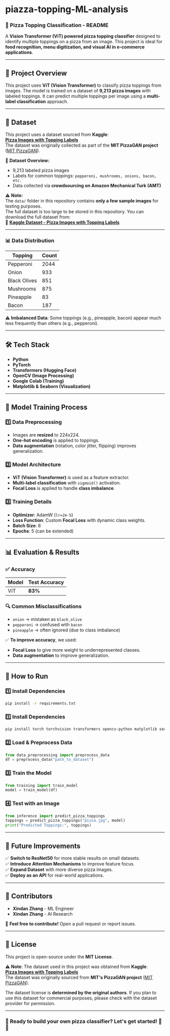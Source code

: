 # piazza-topping-ML-analysis

### **📌 Pizza Topping Classification - README**  
A **Vision Transformer (ViT) powered pizza topping classifier** designed to identify multiple toppings on a pizza from an image. This project is ideal for **food recognition, menu digitization, and visual AI in e-commerce applications**.

---

## **📝 Project Overview**  
This project uses **ViT (Vision Transformer)** to classify pizza toppings from images. The model is trained on a dataset of **9,213 pizza images** with labeled toppings. It can predict multiple toppings per image using a **multi-label classification** approach.

---

## 📂 Dataset
This project uses a dataset sourced from **Kaggle**:  
**[Pizza Images with Topping Labels](https://www.kaggle.com/datasets/michaelbryantds/pizza-images-with-topping-labels)**  
The dataset was originally collected as part of the **MIT PizzaGAN project** ([MIT PizzaGAN](http://pizzagan.csail.mit.edu/)).  

📌 **Dataset Overview:**
- 9,213 labeled pizza images
- Labels for common toppings: `pepperoni, mushrooms, onions, bacon, etc.`
- Data collected via **crowdsourcing on Amazon Mechanical Turk (AMT)**

⚠ **Note:**  
The `data/` folder in this repository contains **only a few sample images** for testing purposes.  
The full dataset is too large to be stored in this repository. You can download the full dataset from:  
🔗 **[Kaggle Dataset - Pizza Images with Topping Labels](https://www.kaggle.com/datasets/michaelbryantds/pizza-images-with-topping-labels)**  

---

### **📊 Data Distribution**  
| Topping        | Count  |
|---------------|--------|
| Pepperoni     | 2044   |
| Onion         | 933    |
| Black Olives  | 851    |
| Mushrooms     | 875    |
| Pineapple     | 83     |
| Bacon         | 187    |

⚠ **Imbalanced Data**: Some toppings (e.g., pineapple, bacon) appear much less frequently than others (e.g., pepperoni).

---

## **🛠️ Tech Stack**
- **Python**
- **PyTorch**
- **Transformers (Hugging Face)**
- **OpenCV (Image Processing)**
- **Google Colab (Training)**
- **Matplotlib & Seaborn (Visualization)**

---

## **📌 Model Training Process**
### **1️⃣ Data Preprocessing**
- Images are **resized** to 224x224.
- **One-hot encoding** is applied to toppings.
- **Data augmentation** (rotation, color jitter, flipping) improves generalization.

### **2️⃣ Model Architecture**
- **ViT (Vision Transformer)** is used as a feature extractor.
- **Multi-label classification** with `sigmoid()` activation.
- **Focal Loss** is applied to handle **class imbalance**.

### **3️⃣ Training Details**
- **Optimizer**: AdamW (`lr=2e-5`)
- **Loss Function**: Custom **Focal Loss** with dynamic class weights.
- **Batch Size**: 8
- **Epochs**: 5 (can be extended)

---

## **📊 Evaluation & Results**
### **✅ Accuracy**
| Model | Test Accuracy |
|-------|--------------|
| ViT   | **83%**      |

### **🔍 Common Misclassifications**
- `onion` → mistaken as `black_olive`
- `pepperoni` → confused with `bacon`
- `pineapple` → often ignored (due to class imbalance)

✅ **To improve accuracy**, we used:
- **Focal Loss** to give more weight to underrepresented classes.
- **Data augmentation** to improve generalization.

---

## **🚀 How to Run**

### 1️⃣ Install Dependencies
```bash
pip install -r requirements.txt
```

### **1️⃣ Install Dependencies**
```bash
pip install torch torchvision transformers opencv-python matplotlib seaborn
```

### **2️⃣ Load & Preprocess Data**
```python
from data_preprocessing import preprocess_data
df = preprocess_data("path_to_dataset")
```

### **3️⃣ Train the Model**
```python
from training import train_model
model = train_model(df)
```

### **4️⃣ Test with an Image**
```python
from inference import predict_pizza_toppings
toppings = predict_pizza_toppings("pizza.jpg", model)
print("Predicted Toppings:", toppings)
```

---

## **🔮 Future Improvements**
✅ **Switch to ResNet50** for more stable results on small datasets.  
✅ **Introduce Attention Mechanisms** to improve feature focus.  
✅ **Expand Dataset** with more diverse pizza images.  
✅ **Deploy as an API** for real-world applications.  

---

## **📢 Contributors**
- **Xindan Zhang** - ML Engineer  
- **Xindan Zhang** - AI Research  

🚀 **Feel free to contribute!** Open a pull request or report issues.  

---

## 📜 License

This project is open-source under the **MIT License**.

⚠ **Note**: The dataset used in this project was obtained from **Kaggle**:  
**[Pizza Images with Topping Labels](https://www.kaggle.com/datasets/michaelbryantds/pizza-images-with-topping-labels)**  
The dataset was originally sourced from **MIT's PizzaGAN project** ([MIT PizzaGAN](http://pizzagan.csail.mit.edu/)).  

The dataset license is **determined by the original authors**. If you plan to use this dataset for commercial purposes, please check with the dataset provider for permission. 

---

### **🎉 Ready to build your own pizza classifier? Let's get started! 🍕🔥**
